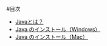 #目次
- [Javaとは？](docs/introduction/about_java.md)
- [Java のインストール（Windows）](docs/introduction/install_windows.md)
- [Java のインストール（Mac）](docs/introduction/install_mac.md)